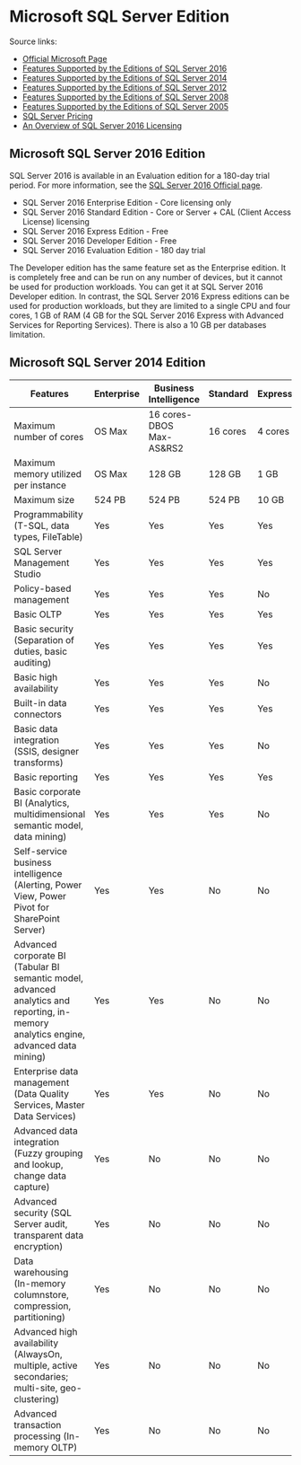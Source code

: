 # Microsoft SQL Server Edition

Source links:
 - [Official Microsoft Page](http://www.microsoft.com/en-us/server-cloud/products/sql-server-editions/)
 - [Features Supported by the Editions of SQL Server 2016](https://msdn.microsoft.com/en-us/library/cc645993.aspx)
 - [Features Supported by the Editions of SQL Server 2014](https://msdn.microsoft.com/en-us/library/cc645993%28v=SQL.120%29.aspx)
 - [Features Supported by the Editions of SQL Server 2012](https://msdn.microsoft.com/en-us/library/cc645993%28v=SQL.110%29.aspx)
 - [Features Supported by the Editions of SQL Server 2008](https://msdn.microsoft.com/en-us/library/cc645993%28v=SQL.100%29.aspx)
 - [Features Supported by the Editions of SQL Server 2005](https://technet.microsoft.com/en-us/library/ms143761%28v=sql.90%29.aspx)
 - [SQL Server Pricing](https://www.microsoft.com/en-us/server-cloud/products/sql-server/purchasing.aspx)
 - [An Overview of SQL Server 2016 Licensing](http://sqlmag.com/scaling-success-sql-server-2016/overview-sql-server-2016-licensing)


## Microsoft SQL Server 2016 Edition
SQL Server 2016 is available in an Evaluation edition for a 180-day trial period. For more information, see the [SQL Server 2016 Official page](https://www.microsoft.com/en-us/sql-server/sql-server-2016).

 - SQL Server 2016 Enterprise Edition - Core licensing only
 - SQL Server 2016 Standard Edition - Core or Server + CAL (Client Access License) licensing
 - SQL Server 2016 Express Edition - Free
 - SQL Server 2016 Developer Edition - Free
 - SQL Server 2016 Evaluation Edition - 180 day trial

The Developer edition has the same feature set as the Enterprise edition.
It is completely free and can be run on any number of devices, but it cannot be used for production workloads.
You can get it at SQL Server 2016 Developer edition.
In contrast, the SQL Server 2016 Express editions can be used for production workloads, but they are limited to a single CPU and four cores, 1 GB of RAM (4 GB for the SQL Server 2016 Express with Advanced Services for Reporting Services).
There is also a 10 GB per databases limitation.


## Microsoft SQL Server 2014 Edition

| Features                                                                                                                              | Enterprise | Business Intelligence    | Standard | Express |
|---------------------------------------------------------------------------------------------------------------------------------------|------------|--------------------------|----------|---------|
| Maximum number of cores                                                                                                               | OS Max     | 16 cores-DBOS Max-AS&RS2 | 16 cores | 4 cores |
| Maximum memory utilized per instance                                                                                                  | OS Max     | 128 GB                   | 128 GB   | 1 GB    |
| Maximum size                                                                                                                          | 524 PB     | 524 PB                   | 524 PB   | 10 GB   |
| Programmability (T-SQL, data types, FileTable)                                                                                        | Yes        | Yes                      | Yes      | Yes     |
| SQL Server Management Studio                                                                                                          | Yes        | Yes                      | Yes      | Yes     |
| Policy-based management                                                                                                               | Yes        | Yes                      | Yes      | No      |
| Basic OLTP                                                                                                                            | Yes        | Yes                      | Yes      | Yes     |
| Basic security (Separation of duties, basic auditing)                                                                                 | Yes        | Yes                      | Yes      | Yes     |
| Basic high availability                                                                                                               | Yes        | Yes                      | Yes      | No      |
| Built-in data connectors                                                                                                              | Yes        | Yes                      | Yes      | Yes     |
| Basic data integration (SSIS, designer transforms)                                                                                    | Yes        | Yes                      | Yes      | No      |
| Basic reporting                                                                                                                       | Yes        | Yes                      | Yes      | Yes     |
| Basic corporate BI (Analytics, multidimensional semantic model, data mining)                                                          | Yes        | Yes                      | Yes      | No      |
| Self-service business intelligence (Alerting, Power View, Power Pivot for SharePoint Server)                                          | Yes        | Yes                      | No       | No      |
| Advanced corporate BI (Tabular BI semantic model, advanced analytics and reporting, in-memory analytics engine, advanced data mining) | Yes        | Yes                      | No       | No      |
| Enterprise data management (Data Quality Services, Master Data Services)                                                              | Yes        | Yes                      | No       | No      |
| Advanced data integration (Fuzzy grouping and lookup, change data capture)                                                            | Yes        | No                       | No       | No      |
| Advanced security (SQL Server audit, transparent data encryption)                                                                     | Yes        | No                       | No       | No      |
| Data warehousing (In-memory columnstore, compression, partitioning)                                                                   | Yes        | No                       | No       | No      |
| Advanced high availability (AlwaysOn, multiple, active secondaries; multi-site, geo-clustering)                                       | Yes        | No                       | No       | No      |
| Advanced transaction processing (In-memory OLTP)                                                                                      | Yes        | No                       | No       | No      |
